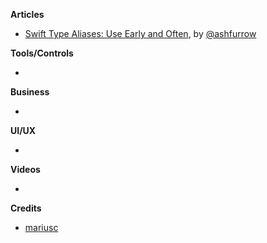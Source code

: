**Articles**

* [Swift Type Aliases: Use Early and Often](http://artsy.github.io/blog/2016/06/24/typealias-for-great-good/), by [@ashfurrow](https://twitter.com/ashfurrow)

**Tools/Controls**

* 

**Business**

* 

**UI/UX**

* 

**Videos**

* 

**Credits**

* [mariusc](https://github.com/mariusc)
